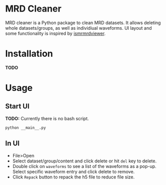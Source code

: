 # MRD Cleaner

MRD cleaner is a Python package to clean MRD datasets. It allows deleting whole datasets/groups, as well as individiual waveforms. UI layout and some functionality is inspired by [ismrmrdviewer](https://github.com/ismrmrd/ismrmrdviewer).

# Installation

**TODO**

# Usage
## Start UI

**TODO:** Currently there is no bash script.

```bash
python __main__.py
```

## In UI

- File>Open
- Select dataset/group/content and click delete or hit `del` key to delete.
- Double click on `waveforms` to see a list of the waveforms as a pop-up. Select specific waveform entry and click delete to remove.
- Click `Repack` button to repack the h5 file to reduce file size.
